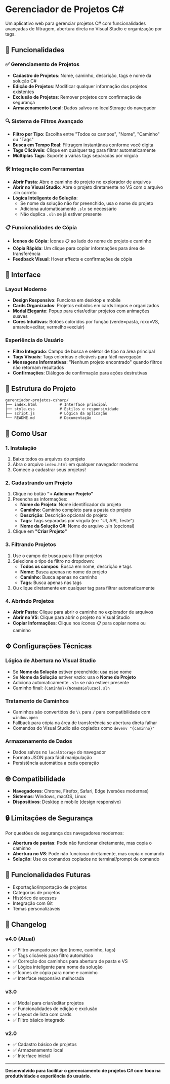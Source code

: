 # Gerenciador de Projetos C#

Um aplicativo web para gerenciar projetos C# com funcionalidades avançadas de filtragem, abertura direta no Visual Studio e organização por tags.

## 🚀 Funcionalidades

### ✅ Gerenciamento de Projetos
- **Cadastro de Projetos**: Nome, caminho, descrição, tags e nome da solução C#
- **Edição de Projetos**: Modificar qualquer informação dos projetos existentes
- **Exclusão de Projetos**: Remover projetos com confirmação de segurança
- **Armazenamento Local**: Dados salvos no localStorage do navegador

### 🔍 Sistema de Filtros Avançado
- **Filtro por Tipo**: Escolha entre "Todos os campos", "Nome", "Caminho" ou "Tags"
- **Busca em Tempo Real**: Filtragem instantânea conforme você digita
- **Tags Clicáveis**: Clique em qualquer tag para filtrar automaticamente
- **Múltiplas Tags**: Suporte a várias tags separadas por vírgula

### 🛠️ Integração com Ferramentas
- **Abrir Pasta**: Abre o caminho do projeto no explorador de arquivos
- **Abrir no Visual Studio**: Abre o projeto diretamente no VS com o arquivo .sln correto
- **Lógica Inteligente de Solução**: 
  - Se nome da solução não for preenchido, usa o nome do projeto
  - Adiciona automaticamente `.sln` se necessário
  - Não duplica `.sln` se já estiver presente

### 📋 Funcionalidades de Cópia
- **Ícones de Cópia**: Ícones 📋 ao lado do nome do projeto e caminho
- **Cópia Rápida**: Um clique para copiar informações para área de transferência
- **Feedback Visual**: Hover effects e confirmações de cópia

## 🎨 Interface

### Layout Moderno
- **Design Responsivo**: Funciona em desktop e mobile
- **Cards Organizados**: Projetos exibidos em cards limpos e organizados
- **Modal Elegante**: Popup para criar/editar projetos com animações suaves
- **Cores Intuitivas**: Botões coloridos por função (verde=pasta, roxo=VS, amarelo=editar, vermelho=excluir)

### Experiência do Usuário
- **Filtro Integrado**: Campo de busca e seletor de tipo na área principal
- **Tags Visuais**: Tags coloridas e clicáveis para fácil navegação
- **Mensagens Informativas**: "Nenhum projeto encontrado" quando filtros não retornam resultados
- **Confirmações**: Diálogos de confirmação para ações destrutivas

## 📁 Estrutura do Projeto

```
gerenciador-projetos-csharp/
├── index.html          # Interface principal
├── style.css           # Estilos e responsividade
├── script.js           # Lógica da aplicação
└── README.md           # Documentação
```

## 🔧 Como Usar

### 1. Instalação
1. Baixe todos os arquivos do projeto
2. Abra o arquivo `index.html` em qualquer navegador moderno
3. Comece a cadastrar seus projetos!

### 2. Cadastrando um Projeto
1. Clique no botão **"+ Adicionar Projeto"**
2. Preencha as informações:
   - **Nome do Projeto**: Nome identificador do projeto
   - **Caminho**: Caminho completo para a pasta do projeto
   - **Descrição**: Descrição opcional do projeto
   - **Tags**: Tags separadas por vírgula (ex: "UI, API, Teste")
   - **Nome da Solução C#**: Nome do arquivo .sln (opcional)
3. Clique em **"Criar Projeto"**

### 3. Filtrando Projetos
1. Use o campo de busca para filtrar projetos
2. Selecione o tipo de filtro no dropdown:
   - **Todos os campos**: Busca em nome, descrição e tags
   - **Nome**: Busca apenas no nome do projeto
   - **Caminho**: Busca apenas no caminho
   - **Tags**: Busca apenas nas tags
3. Ou clique diretamente em qualquer tag para filtrar automaticamente

### 4. Abrindo Projetos
- **Abrir Pasta**: Clique para abrir o caminho no explorador de arquivos
- **Abrir no VS**: Clique para abrir o projeto no Visual Studio
- **Copiar Informações**: Clique nos ícones 📋 para copiar nome ou caminho

## ⚙️ Configurações Técnicas

### Lógica de Abertura no Visual Studio
- Se **Nome da Solução** estiver preenchido: usa esse nome
- Se **Nome da Solução** estiver vazio: usa o **Nome do Projeto**
- Adiciona automaticamente `.sln` se não estiver presente
- Caminho final: `{Caminho}\{NomeDaSolucao}.sln`

### Tratamento de Caminhos
- Caminhos são convertidos de `\\` para `/` para compatibilidade com `window.open`
- Fallback para cópia na área de transferência se abertura direta falhar
- Comandos do Visual Studio são copiados como `devenv "{caminho}"`

### Armazenamento de Dados
- Dados salvos no `localStorage` do navegador
- Formato JSON para fácil manipulação
- Persistência automática a cada operação

## 🌐 Compatibilidade

- **Navegadores**: Chrome, Firefox, Safari, Edge (versões modernas)
- **Sistemas**: Windows, macOS, Linux
- **Dispositivos**: Desktop e mobile (design responsivo)

## 🔒 Limitações de Segurança

Por questões de segurança dos navegadores modernos:
- **Abertura de pastas**: Pode não funcionar diretamente, mas copia o caminho
- **Abertura no VS**: Pode não funcionar diretamente, mas copia o comando
- **Solução**: Use os comandos copiados no terminal/prompt de comando

## 🚀 Funcionalidades Futuras

- Exportação/importação de projetos
- Categorias de projetos
- Histórico de acessos
- Integração com Git
- Temas personalizáveis

## 📝 Changelog

### v4.0 (Atual)
- ✅ Filtro avançado por tipo (nome, caminho, tags)
- ✅ Tags clicáveis para filtro automático
- ✅ Correção dos caminhos para abertura de pasta e VS
- ✅ Lógica inteligente para nome da solução
- ✅ Ícones de cópia para nome e caminho
- ✅ Interface responsiva melhorada

### v3.0
- ✅ Modal para criar/editar projetos
- ✅ Funcionalidades de edição e exclusão
- ✅ Layout de lista com cards
- ✅ Filtro básico integrado

### v2.0
- ✅ Cadastro básico de projetos
- ✅ Armazenamento local
- ✅ Interface inicial

---

**Desenvolvido para facilitar o gerenciamento de projetos C# com foco na produtividade e experiência do usuário.**


